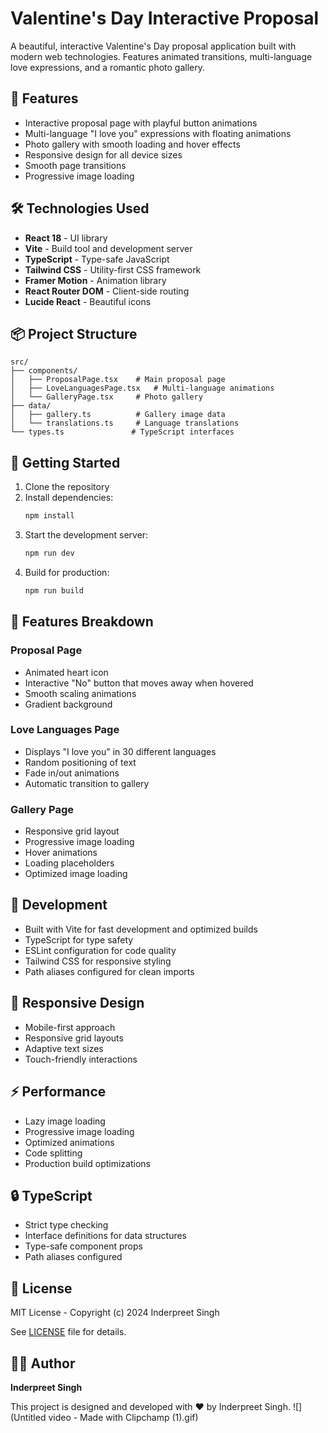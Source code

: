 # Valentine's Day Interactive Proposal

A beautiful, interactive Valentine's Day proposal application built with modern web technologies. Features animated transitions, multi-language love expressions, and a romantic photo gallery.

## 🚀 Features

- Interactive proposal page with playful button animations
- Multi-language "I love you" expressions with floating animations
- Photo gallery with smooth loading and hover effects
- Responsive design for all device sizes
- Smooth page transitions
- Progressive image loading

## 🛠️ Technologies Used

- **React 18** - UI library
- **Vite** - Build tool and development server
- **TypeScript** - Type-safe JavaScript
- **Tailwind CSS** - Utility-first CSS framework
- **Framer Motion** - Animation library
- **React Router DOM** - Client-side routing
- **Lucide React** - Beautiful icons

## 📦 Project Structure

```
src/
├── components/
│   ├── ProposalPage.tsx    # Main proposal page
│   ├── LoveLanguagesPage.tsx   # Multi-language animations
│   └── GalleryPage.tsx     # Photo gallery
├── data/
│   ├── gallery.ts          # Gallery image data
│   └── translations.ts     # Language translations
└── types.ts               # TypeScript interfaces
```

## 🚀 Getting Started

1. Clone the repository
2. Install dependencies:
   ```bash
   npm install
   ```
3. Start the development server:
   ```bash
   npm run dev
   ```
4. Build for production:
   ```bash
   npm run build
   ```

## 🎨 Features Breakdown

### Proposal Page
- Animated heart icon
- Interactive "No" button that moves away when hovered
- Smooth scaling animations
- Gradient background

### Love Languages Page
- Displays "I love you" in 30 different languages
- Random positioning of text
- Fade in/out animations
- Automatic transition to gallery

### Gallery Page
- Responsive grid layout
- Progressive image loading
- Hover animations
- Loading placeholders
- Optimized image loading

## 🔧 Development

- Built with Vite for fast development and optimized builds
- TypeScript for type safety
- ESLint configuration for code quality
- Tailwind CSS for responsive styling
- Path aliases configured for clean imports

## 📱 Responsive Design

- Mobile-first approach
- Responsive grid layouts
- Adaptive text sizes
- Touch-friendly interactions

## ⚡ Performance

- Lazy image loading
- Progressive image loading
- Optimized animations
- Code splitting
- Production build optimizations

## 🔒 TypeScript

- Strict type checking
- Interface definitions for data structures
- Type-safe component props
- Path aliases configured

## 📄 License

MIT License - Copyright (c) 2024 Inderpreet Singh

See [LICENSE](./LICENSE) file for details.

## 👨‍💻 Author

**Inderpreet Singh**

This project is designed and developed with ❤️ by Inderpreet Singh.
![](Untitled video - Made with Clipchamp (1).gif)
